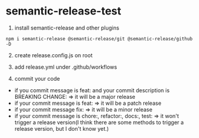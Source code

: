 # semantic-release-test
1. install semantic-release and other plugins
```
npm i semantic-release @semantic-release/git @semantic-release/github -D
```

2. create release.config.js on root

3. add release.yml under .github/workflows


4. commit your code

* if you commit message is feat: and your commit description is BREAKING CHANGE: 
=> it will be a major release
* if your commit message is feat: => it will be a patch release
* if your commit message  fix: => it will be a minor release
* if your commit message is chore:, refactor:, docs:, test: => it won't trigger a release version(I think there are some methods to trigger a release version, but I don't know yet.)